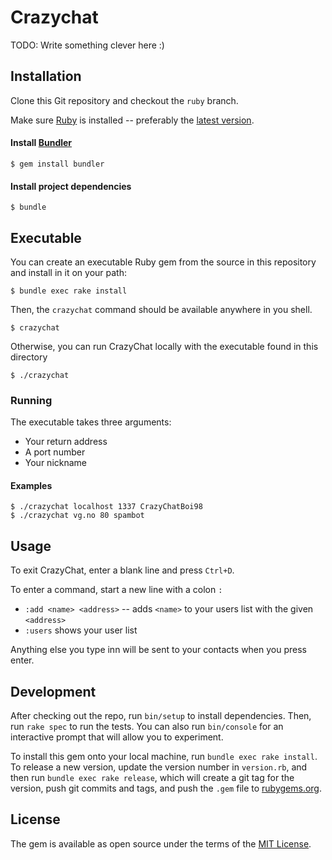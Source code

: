 # Crazychat

TODO: Write something clever here :)

## Installation

Clone this Git repository and checkout the `ruby` branch.

Make sure [Ruby](https://www.ruby-lang.org/en/) is installed -- preferably the 
[latest version](https://www.ruby-lang.org/en/downloads/).

#### Install [Bundler](http://bundler.io/)

    $ gem install bundler

#### Install project dependencies

    $ bundle

##  Executable

You can create an executable Ruby gem from the source in this repository and 
install in it on your path:

    $ bundle exec rake install

Then, the `crazychat` command should be available anywhere in you shell.

    $ crazychat

Otherwise, you can run CrazyChat locally with the executable found in this 
directory

    $ ./crazychat

### Running

The executable takes three arguments:

* Your return address
* A port number
* Your nickname

#### Examples

    $ ./crazychat localhost 1337 CrazyChatBoi98
    $ ./crazychat vg.no 80 spambot

## Usage

To exit CrazyChat, enter a blank line and press `Ctrl+D`.

To enter a command, start a new line with a colon `:`

* `:add <name> <address>` -- adds `<name>` to your users list with the given `<address>`
* `:users` shows your user list

Anything else you type inn will be sent to your contacts when you press enter.

## Development

After checking out the repo, run `bin/setup` to install dependencies. Then, run `rake spec` to run the tests. You can also run `bin/console` for an interactive prompt that will allow you to experiment.

To install this gem onto your local machine, run `bundle exec rake install`. To release a new version, update the version number in `version.rb`, and then run `bundle exec rake release`, which will create a git tag for the version, push git commits and tags, and push the `.gem` file to [rubygems.org](https://rubygems.org).

## License

The gem is available as open source under the terms of the [MIT License](http://opensource.org/licenses/MIT).

